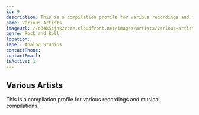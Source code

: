 ```yaml
---
id: 9
description: This is a compilation profile for various recordings and musical compilations.
name: Various Artists
imageUrl: //d34k5cjnk2rcze.cloudfront.net/images/artists/various-artists.jpg
genre: Rock and Roll
location: 
label: Analog Studios
contactPhone: 
contactEmail: 
isActive: 1
---
```


## Various Artists

This is a compilation profile for various recordings and musical compilations.